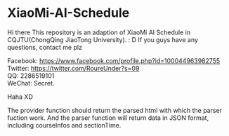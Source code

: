 # XiaoMi-AI-Schedule
Hi there
This repository is an adaption of XiaoMi AI Schedule in  CQJTU(ChongQing JiaoTong University).  : D
If you guys have any questions, contact me plz

Facebook: https://www.facebook.com/profile.php?id=100044963982755  
Twitter: https://twitter.com/RoureUnder?s=09  
QQ: 2286519101  
WeChat: Secret.  
  
Haha XD

The provider function should return the parsed html with which the parser fuction work. And the parser function will return data in JSON format, including courseInfos and sectionTime.
